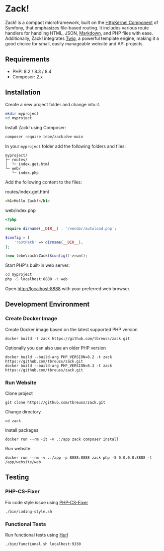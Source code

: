 # Zack!

Zack! is a compact microframework, built on the [HttpKernel Component](https://symfony.com/doc/current/components/http_kernel.html) of Symfony, that emphasizes file-based routing.
It includes various route handlers for handling HTML, JSON, [Markdown](https://commonmark.thephpleague.com/), and PHP files with ease.
Additionally, Zack! integrates [Twig](https://twig.symfony.com/), a powerful template engine, making it a good choice for small, easily manageable website and API projects.

## Requirements

- PHP: 8.2 / 8.3 / 8.4
- Composer: 2.x

## Installation

Create a new project folder and change into it.

~~~bash
mkdir myproject
cd myproject
~~~

Install Zack! using Composer:

~~~bash
composer require tebe/zack:dev-main
~~~

In your `myproject` folder add the following folders and files:

~~~text
myproject/
├─ routes/
│  └─ index.get.html
└─ web/
   └─ index.php
~~~

Add the following content to the files:

routes/index.get.html

~~~html
<h1>Hello Zack!</h1>
~~~

web/index.php

~~~php
<?php

require dirname(__DIR__) . '/vendor/autoload.php';

$config = [
    'rootPath' => dirname(__DIR__),
];

(new tebe\zack\Zack($config))->run();
~~~

Start PHP's built-in web server:

~~~bash
cd myproject
php -S localhost:8888 -t web
~~~

Open <http://localhost:8888> with your preferred web browser.

## Development Environment

### Create Docker Image

Create Docker image based on the latest supported PHP version

    docker build -t zack https://github.com/tbreuss/zack.git

Optionally you can also use an older PHP version

    docker build --build-arg PHP_VERSION=8.2 -t zack https://github.com/tbreuss/zack.git
    docker build --build-arg PHP_VERSION=8.3 -t zack https://github.com/tbreuss/zack.git

### Run Website

Clone project

    git clone https://github.com/tbreuss/zack.git

Change directory

    cd zack

Install packages

    docker run --rm -it -v .:/app zack composer install

Run website

    docker run --rm -v .:/app -p 8888:8888 zack php -S 0.0.0.0:8888 -t /app/website/web

## Testing

### PHP-CS-Fixer

Fix code style issue using [PHP-CS-Fixer](https://github.com/PHP-CS-Fixer/PHP-CS-Fixer)

    ./bin/coding-style.sh

### Functional Tests

Run functional tests using [Hurl](https://hurl.dev/)

    ./bin/functional.sh localhost:9330
